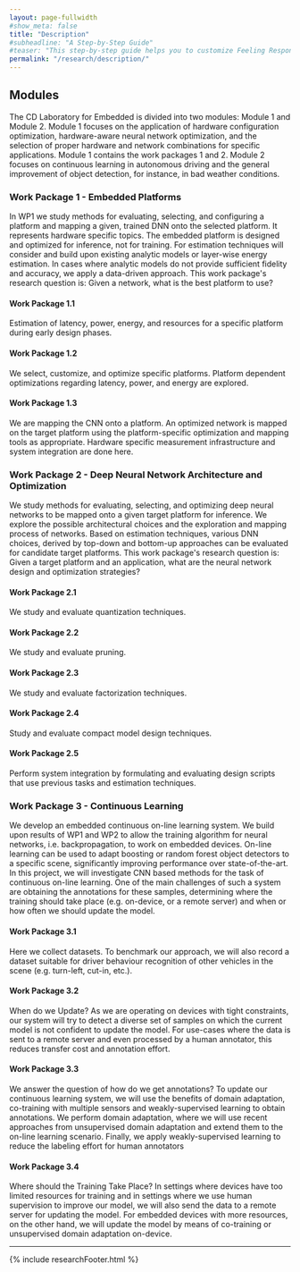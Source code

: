 ```yaml
---
layout: page-fullwidth
#show_meta: false
title: "Description"
#subheadline: "A Step-by-Step Guide"
#teaser: "This step-by-step guide helps you to customize Feeling Responsive to your needs."
permalink: "/research/description/"
---
```


## Modules

The CD Laboratory for Embedded is divided into two modules: Module 1 and Module 2. Module 1 focuses on the application of hardware configuration optimization, hardware-aware neural network optimization, and the selection of proper hardware and network combinations for specific applications. Module 1 contains the work packages 1 and 2. Module 2 focuses on continuous learning in autonomous driving and the general improvement of object detection, for instance, in bad weather conditions.

### Work Package 1 - Embedded Platforms

In WP1 we study methods for evaluating, selecting, and configuring a platform and mapping a given, trained DNN onto the selected platform. It represents hardware specific topics. The embedded platform is designed and optimized for inference, not for training. For estimation techniques will consider and build upon existing analytic models or layer-wise energy estimation. In cases where analytic models do not provide sufficient fidelity and accuracy, we apply a data-driven approach. This work package's research question is: Given a network, what is the best platform to use?

#### Work Package 1.1

Estimation of latency, power, energy, and resources for a specific platform during early design phases.

#### Work Package 1.2

We select, customize, and optimize specific platforms. Platform dependent optimizations regarding latency, power, and energy are explored.

#### Work Package 1.3
We are mapping the CNN onto a platform. An optimized network is mapped on the target platform using the platform-specific optimization and mapping tools as appropriate. Hardware specific measurement infrastructure and system integration are done here.

### Work Package 2 - Deep Neural Network Architecture and Optimization
We study methods for evaluating, selecting, and optimizing deep neural networks to be mapped onto a given target platform for inference. We explore the possible architectural choices and the exploration and mapping process of networks. Based on estimation techniques, various DNN choices, derived by top-down and bottom-up approaches can be evaluated for candidate target platforms. This work package's research question is: Given a target platform and an application, what are the neural network design and optimization strategies?

#### Work Package 2.1
We study and evaluate quantization techniques.

#### Work Package 2.2
We study and evaluate pruning.

#### Work Package 2.3
We study and evaluate factorization techniques.

#### Work Package 2.4
Study and evaluate compact model design techniques.

#### Work Package 2.5
Perform system integration by formulating and evaluating design scripts that use previous tasks and estimation techniques.


### Work Package 3 - Continuous Learning
We develop an embedded continuous on-line learning system. We build upon results of WP1 and WP2 to allow the training algorithm for neural networks, i.e. backpropagation, to work on embedded devices. On-line learning can be used to adapt boosting or random forest object detectors to a specific scene, significantly improving performance over state-of-the-art. In this project, we will investigate CNN based methods for the task of continuous on-line learning. One of the main challenges of such a system are obtaining the annotations for these samples, determining where the training should take place (e.g. on-device, or a remote server) and when or how often we should update the model.

#### Work Package 3.1
Here we collect datasets. To benchmark our approach, we will also record a dataset suitable for driver behaviour recognition of other vehicles in the scene (e.g. turn-left, cut-in, etc.).

#### Work Package 3.2
When do we Update? As we are operating on devices with tight constraints, our system will try to detect a diverse set of samples on which the current model is not confident to update the model. For use-cases where the data is sent to a remote server and even processed by a human annotator, this reduces transfer cost and annotation effort.

#### Work Package 3.3
We answer the question of how do we get annotations? To update our continuous learning system, we will use the benefits of domain adaptation, co-training with multiple sensors and weakly-supervised learning to obtain annotations. We perform domain adaptation, where we will use recent approaches from unsupervised domain adaptation and extend them to the on-line learning scenario. Finally, we apply weakly-supervised learning to reduce the labeling effort for human annotators

#### Work Package 3.4
Where should the Training Take Place? In settings where devices have too limited resources for training and in settings where we use human supervision to improve our model, we will also send the data to a remote server for updating the model. For embedded devices with more resources, on the other hand, we will update the model by means of co-training or unsupervised domain adaptation on-device.

---

{% include researchFooter.html %}

